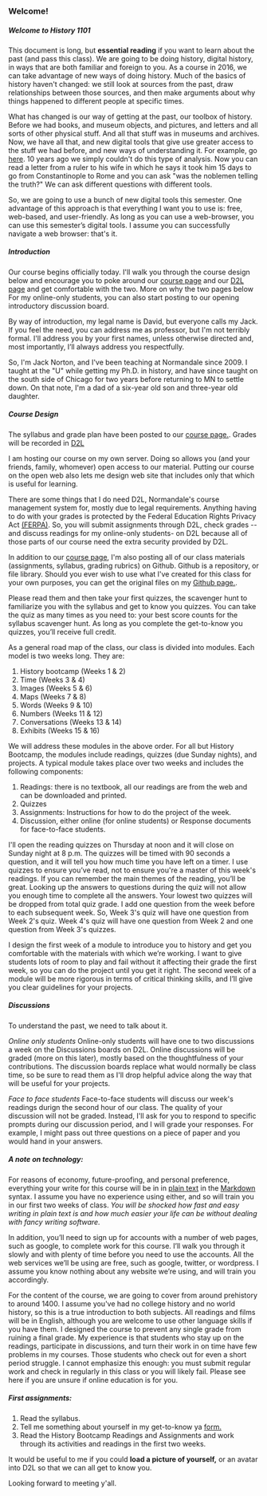 ### Welcome! ###	

##### Welcome to History 1101 #####

This document is long, but **essential reading** if you want to learn about the past (and pass this class). We are going to be doing history, digital history, in ways that are both familiar and foreign to you. As a course in 2016, we can take advantage of new ways of doing history. Much of the basics of history  haven't changed: we still look at sources from the past, draw relationships between those sources, and then make arguments about why things happened to different people at specific times. 

What has changed is our way of getting at the past, our toolbox of history. Before we had books, and museum objects, and pictures, and letters and all sorts of other physical stuff. And all that stuff was in museums and archives. Now, we have all that, and new digital tools that give use greater access to the stuff we had before, and new ways of understanding it. For example, go [here](http://orbis.stanford.edu/#mapping). 10 years ago we simply couldn't do this type of analysis. Now you can read a letter from a ruler to his wife in which he says it took him 15 days to go from Constantinople to Rome and you can ask "was the noblemen telling the truth?" We can ask different questions with different tools. 

So, we are going to use a bunch of new digital tools this semester. One advantage of this approach is that everything I want you to use is: free, web-based, and user-friendly. As long as you can use a web-browser, you can use this semester’s digital tools. I assume you can successfully navigate a web browser: that's it. 

##### Introduction #####
Our course begins officially today. I'll walk you through the course design below and encourage you to poke around our [course page](http://jacknorton.org/courses/world-history-1101-fall-2016/) and our [D2L page](https://normandale.ims.mnscu.edu/index.asp) and get comfortable with the two. More on why the two pages below For my online-only students, you can also start posting to our opening introductory discussion board. 

By way of introduction, my legal name is David, but everyone calls my Jack. If you feel the need, you can address me as professor, but I'm not terribly formal. I'll address you by your first names, unless otherwise directed and, most importantly, I’ll always address you respectfully.

So, I'm Jack Norton, and I've been teaching at Normandale since 2009.  I taught at the "U" while getting my Ph.D. in history, and have since taught on the south side of Chicago for two years before returning to MN to settle down. On that note, I'm a dad of a six-year old son and three-year old daughter. 

##### Course Design #####
The syllabus and grade plan have been posted to our [course page.](http://jacknorton.org/courses/world-history-1101-fall-2016/). Grades will be recorded in [D2L](http://jacknorton.org/courses/world-history-1101-fall-2016/) 

I am hosting our course on my own server. Doing so allows you (and your friends, family, whomever) open access to our material. Putting our course on the open web also lets me design web site that includes only that which is useful for learning. 

There are some things that I do need D2L, Normandale's course management system for, mostly due to legal requirements. Anything having to do with your grades is protected by the Federal Education Rights Privacy Act [(FERPA)](http://www2.ed.gov/policy/gen/guid/fpco/ferpa/index.html). So, you will submit assignments through D2L, check grades --and discuss readings for my online-only students- on D2L because all of those parts of our course need the extra security provided by D2L. 

In addition to our [course page](http://jacknorton.org/courses/world-history-1101-fall-2016/), I'm also posting all of our class materials (assignments, syllabus, grading rubrics) on Github. Github is a repository, or file library. Should you ever wish to use what I've created for this class for your own purposes, you can get the original files on my [Github page.](https://github.com/jackhistorynorton). 

Please read them and then take your first quizzes, the scavenger hunt to familiarize you with the syllabus and get to know you quizzes. You can take the quiz as many times as you need to: your best score counts for the syllabus scavenger hunt. As long as you complete the get-to-know you quizzes, you’ll receive full credit. 

As a general road map of the class, our class is divided into modules. Each model is two weeks long. They are: 
 
1.	History bootcamp (Weeks 1 & 2) 
2.	Time (Weeks 3 & 4) 
3.	Images (Weeks 5 & 6) 
4.	Maps (Weeks 7 & 8) 
5.	Words (Weeks 9 & 10) 
6.	Numbers (Weeks 11 & 12) 
7.	Conversations (Weeks 13 & 14) 
8.	Exhibits (Weeks 15 & 16) 
 
We will address these modules in the above order. For all but History Bootcamp, the modules include readings, quizzes (due Sunday nights), and projects. A typical module takes place over two weeks and includes the following components:

1. Readings: there is no textbook, all our readings are from the web and can be downloaded and printed. 
2. Quizzes
3. Assignments: Instructions for how to do the project of the week. 
4. Discussion, either online (for online students) or Response documents for face-to-face students. 

I'll open the reading quizzes on Thursday at noon and it will close on Sunday night at 8 p.m. The quizzes will be timed with 90 seconds a question, and it will tell you how much time you have left on a timer. I use quizzes to ensure you’ve read, not to ensure you're a master of this week's readings. If you can remember the main themes of the reading, you’ll be great. Looking up the answers to questions during the quiz will not allow you enough time to complete all the answers. Your lowest two quizzes will be dropped from total quiz grade. I add one question from the week before to each subsequent week. So, Week 3's quiz will have one question from Week 2's quiz. Week 4's quiz will have one question from Week 2 and one question from Week 3's quizzes. 

I design the first week of a module to introduce you to history and get you comfortable with the materials with which we’re working. I want to give students lots of room to play and fail without it affecting their grade the first week, so you can do the project until you get it right. The second week of a module will be more rigorous in terms of critical thinking skills, and I’ll give you clear guidelines for your projects.  

##### Discussions #####
To understand the past, we need to talk about it.

*Online only students*
 Online-only students will have one to two discussions a week on the Discussions boards on D2L.  Online discussions will be graded (more on this later), mostly based on the thoughtfulness of your contributions. The discussion boards replace what would normally be class time, so be sure to read them as I'll drop helpful advice along the way that will be useful for your projects. 

*Face to face students*
Face-to-face students will discuss our week's readings durign the second hour of our class. The quality of your discussion will not be graded. Instead, I'll ask for you to respond to specific prompts during our discussion period, and I will grade your responses. For example, I might pass out three questions on a piece of paper and you would hand in your answers. 


##### A note on technology: #####

For reasons of economy, future-proofing, and personal preference, everything your write for this course will be in in [plain text](http://www.monkeyjob.com/FAQ/What-Plain-Text-File.htm) in the [Markdown](<http://commonmark.org/help/>) syntax. I assume you have no experience using either, and so will train you in our first two weeks of class. _You will be shocked how fast and easy writing in plain text is and how much easier your life can be without dealing with fancy writing software._ 

In addition, you’ll need to sign up for accounts with a number of web pages, such as google, to complete work for this course. I’ll walk you through it slowly and with plenty of time before you need to use the accounts. All the web services we’ll be using are free, such as google, twitter, or wordpress. I assume you know nothing about any website we’re using, and will train you accordingly. 

For the content of the course, we are going to cover from around prehistory to around 1400. I assume you've had no college history and no world history, so this is a true introduction to both subjects. All readings and films will be in English, although you are welcome to use other language skills if you have them. I designed the course to prevent any single grade from ruining a final grade. My experience is that students who stay up on the readings, participate in discussions, and turn their work in on time have few problems in my courses. Those students who check out for even a short period struggle. I cannot emphasize this enough: you must submit regular work and check in regularly in this class or you will likely fail. Please see here if you are unsure if online education is for you.  

##### First assignments: #####
1. Read the syllabus.
2. Tell me something about yourself in my get-to-know ya [form.](https://docs.google.com/forms/d/e/1FAIpQLSfZJqhI6XCHujrBYZuyLj1Cz5iI1i-epK59_kEy3lSQcUqtmQ/viewform)  
3. Read the History Bootcamp Readings and Assignments and work through its activities and readings in the first two weeks. 


It would be useful to me if you could **load a picture of yourself,** or an avatar into D2L so that we can all get to know you.  


Looking forward to meeting y'all.  

